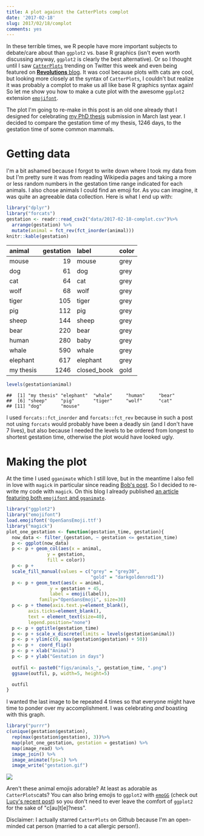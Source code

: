 ```yaml
---
title: A plot against the CatterPlots complot
date: '2017-02-18'
slug: 2017/02/18/complot
comments: yes
---
```



In these terrible times, we R people have more important subjects to debate/care about than `ggplot2` vs. base R graphics (isn't even worth discussing anyway, `ggplot2` is clearly the best alternative). Or so I thought until I saw [`CatterPlots`](https://github.com/Gibbsdavidl/CatterPlots) trending on Twitter this week and even being featured on [__Revolutions__ blog](http://blog.revolutionanalytics.com/2017/02/catterplots-plots-with-cats.html). It was cool because plots with cats are cool, but looking more closely at the syntax of `CatterPlots`, I couldn't but realize it was probably a complot to make us all like base R graphics syntax again! So let me show you how to make a cute plot with the awesome `ggplot2` extension [`emojifont`](https://github.com/GuangchuangYu/emojifont).

<!--more-->

The plot I'm going to re-make in this post is an old one already that I designed for celebrating [my PhD thesis](https://edoc.ub.uni-muenchen.de/19877/) submission in March last year. I decided to compare the gestation time of my thesis, 1246 days, to the gestation time of some common mammals.

# Getting data

I'm a bit ashamed because I forgot to write down where I took my data from but I'm pretty sure it was from reading Wikipedia pages and taking a more or less random numbers in the gestation time range indicated for each animals. I also chose animals I could find an emoji for. As you can imagine, it was quite an agreeable data collection. Here is what I end up with:


```r
library("dplyr")
library("forcats")
gestation <- readr::read_csv2("data/2017-02-18-complot.csv")%>%
  arrange(gestation) %>%
  mutate(animal = fct_rev(fct_inorder(animal)))
knitr::kable(gestation)
```



|animal    | gestation|label       |color |
|:---------|---------:|:-----------|:-----|
|mouse     |        19|mouse       |grey  |
|dog       |        61|dog         |grey  |
|cat       |        64|cat         |grey  |
|wolf      |        68|wolf        |grey  |
|tiger     |       105|tiger       |grey  |
|pig       |       112|pig         |grey  |
|sheep     |       144|sheep       |grey  |
|bear      |       220|bear        |grey  |
|human     |       280|baby        |grey  |
|whale     |       590|whale       |grey  |
|elephant  |       617|elephant    |grey  |
|my thesis |      1246|closed_book |gold  |

```r
levels(gestation$animal)
```

```
##  [1] "my thesis" "elephant"  "whale"     "human"     "bear"     
##  [6] "sheep"     "pig"       "tiger"     "wolf"      "cat"      
## [11] "dog"       "mouse"
```

I used `forcats::fct_inorder` and `forcats::fct_rev` because in such a post not using `forcats` would probably have been a deadly sin (and I don't have 7 lives), but also because I needed the levels to be ordered from longest to shortest gestation time, otherwise the plot would have looked ugly.

# Making the plot

At the time I used `gganimate` which I still love, but in the meantime I also fell in love with `magick` in particular since reading [Bob's post](https://rud.is/b/2016/07/27/u-s-drought-animations-with-the-witchs-brew-purrr-broom-magick/). So I decided to re-write my code with `magick`. On this blog I already published [an article featuring both `emojifont` and `gganimate`](http://www.masalmon.eu/2017/01/27/catan/).


```r
library("ggplot2")
library("emojifont")
load.emojifont('OpenSansEmoji.ttf')
library("magick")
plot_one_gestation <- function(gestation_time, gestation){
  now_data <- filter_(gestation, ~ gestation <= gestation_time)
  p <- ggplot(now_data) 
  p <- p + geom_col(aes(x = animal,
               y = gestation,
               fill = color))
  p <- p +
  scale_fill_manual(values = c("grey" = "grey30",
                               "gold" = "darkgoldenrod1")) 
  p <- p + geom_text(aes(x = animal, 
                y = gestation + 45,
                label = emoji(label)),
            family="OpenSansEmoji", size=30) 
  p <- p + theme(axis.text.y=element_blank(),
        axis.ticks=element_blank(),
        text = element_text(size=40),
        legend.position="none")
  p <- p + ggtitle(gestation_time)
  p <- p + scale_x_discrete(limits = levels(gestation$animal))
  p <- p + ylim(c(0, max(gestation$gestation) + 50)) 
  p <- p +  coord_flip() 
  p <- p + xlab("Animal") 
  p <- p + ylab("Gestation in days") 
  
  outfil <- paste0("figs/animals_", gestation_time, ".png")
  ggsave(outfil, p, width=5, height=5)

  outfil
}
```

I wanted the last image to be repeated 4 times so that everyone might have time to ponder over my accomplishment. I was celebrating _and_ boasting with this graph.


```r
library("purrr")
c(unique(gestation$gestation),
  rep(max(gestation$gestation), 3))%>%
  map(plot_one_gestation, gestation = gestation) %>%
  map(image_read) %>%
  image_join() %>%
  image_animate(fps=1) %>%
  image_write("gestation.gif")
```

![](https://github.com/masalmon/masalmon.github.io/blob/master/_source/gestation.gif?raw=true)

Aren't these animal emojis adorable? At least as adorable as `CatterPlots`cats? You can also bring emojis to `ggplot2` with [`emoGG`](https://github.com/dill/emoGG) (check out [Lucy's recent post](http://livefreeordichotomize.com/2017/02/09/the-prevalence-of-drunk-podcasts/)) so you don't need to ever leave the comfort of `ggplot2` for the sake of "c[au]t[e]?ness".

Disclaimer: I actually starred `CatterPlots` on Github because I'm an open-minded cat person (married to a cat allergic person!). 
